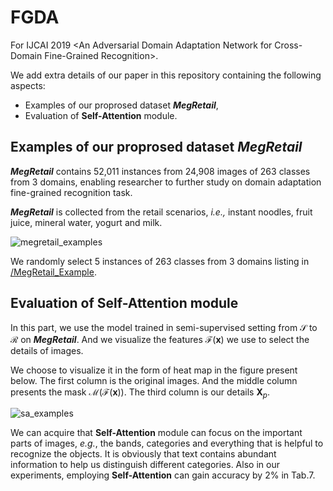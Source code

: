 # FGDA
For IJCAI 2019 &lt;An Adversarial Domain Adaptation Network for Cross-Domain Fine-Grained Recognition>.

We add extra details of our paper in this repository containing the following aspects:
+ Examples of our proprosed dataset ***MegRetail***,
+ Evaluation of **Self-Attention** module.

## Examples of our proprosed dataset ***MegRetail***

***MegRetail*** contains 52,011 instances from 24,908 images of 263 classes from 3 domains, enabling researcher to further study on domain adaptation fine-grained recognition task.

***MegRetail*** is collected from the retail scenarios, *i.e.,* instant noodles, fruit juice, mineral water, yogurt and milk.

![megretail_examples](https://github.com/Anonymous2019IJCAI/FGDA/blob/master/pics/our_examples.png?raw=true)

We randomly select 5 instances of 263 classes from 3 domains listing in [/MegRetail_Example](https://github.com/Anonymous2019IJCAI/FGDA/tree/master/MegRetail_Example).

## Evaluation of Self-Attention module

In this part, we use the model trained in semi-supervised setting from $\mathcal{S}$ to $\mathcal{R}$ on ***MegRetail***. And we visualize the features $\mathcal{F}(\mathbf{x})$ we use to select the details of images.

We choose to visualize it in the form of heat map in the figure present below. The first column is the original images. And the middle column presents the mask $\mathcal{M}(\mathcal{F}(\mathbf{x}))​$.  The third column is our details $\mathbf{X}_p​$.

![sa_examples](https://github.com/Anonymous2019IJCAI/FGDA/blob/master/pics/saansamples.png?raw=true)

We can acquire that **Self-Attention** module can focus on the important parts of images, *e.g.*, the bands, categories and everything that is helpful to recognize the objects. It is obviously that text contains abundant information to help us distinguish different categories. Also in our experiments, employing **Self-Attention** can gain accuracy by 2% in Tab.7.